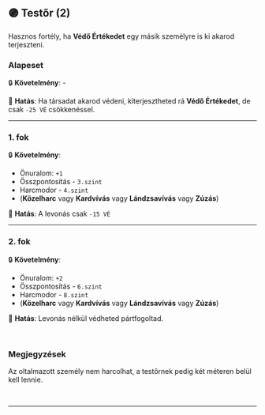 ## 🟣 Testőr (2)

Hasznos fortély, ha **Védő Értékedet** egy másik személyre is ki akarod terjeszteni.
### Alapeset

🔒 **Követelmény**: -

🌟 **Hatás**: Ha társadat akarod védeni, kiterjesztheted rá **Védő Értékedet**, de csak `-25 VÉ` csökkenéssel.

---
### 1. fok

🔒 **Követelmény**:
- Önuralom: `+1`
- Összpontosítás - `3.szint`
- Harcmodor - `4.szint`
- (**Közelharc** vagy **Kardvívás** vagy **Lándzsavívás** vagy **Zúzás**)

🌟 **Hatás**: A levonás csak `-15 VÉ`

---
### 2. fok

🔒 **Követelmény**:
- Önuralom: `+2`
- Összpontosítás - `6.szint`
- Harcmodor - `8.szint`
- (**Közelharc** vagy **Kardvívás** vagy **Lándzsavívás** vagy **Zúzás**)

🌟 **Hatás**: Levonás nélkül védheted pártfogoltad.

<br />

### Megjegyzések

Az oltalmazott személy nem harcolhat, a testőrnek pedig két méteren belül kell lennie.

<br />

---
